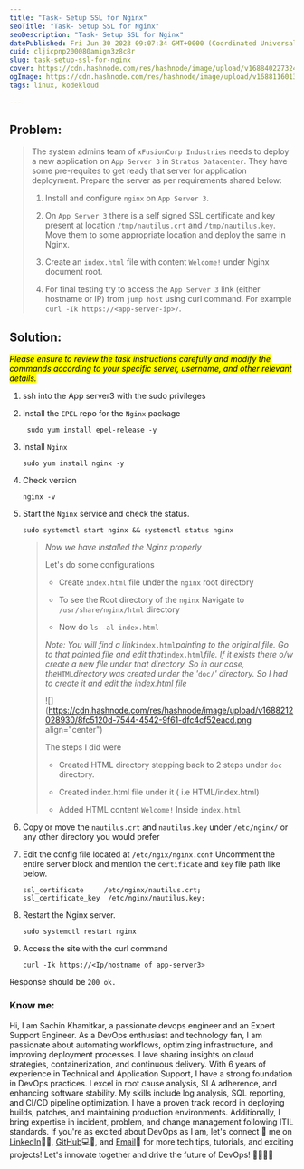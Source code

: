```yaml
---
title: "Task- Setup SSL for Nginx"
seoTitle: "Task- Setup SSL for Nginx"
seoDescription: "Task- Setup SSL for Nginx"
datePublished: Fri Jun 30 2023 09:07:34 GMT+0000 (Coordinated Universal Time)
cuid: cljicpnp200080amign3z8c8r
slug: task-setup-ssl-for-nginx
cover: https://cdn.hashnode.com/res/hashnode/image/upload/v1688402273243/69198b91-acda-4797-a599-cf1733f3b77f.png
ogImage: https://cdn.hashnode.com/res/hashnode/image/upload/v1688116013359/6deeb73d-9fb2-4cbd-98f4-e51d09116e72.png
tags: linux, kodekloud

---
```


## Problem:

> The system admins team of `xFusionCorp Industries` needs to deploy a new application on `App Server 3` in `Stratos Datacenter`. They have some pre-requites to get ready that server for application deployment. Prepare the server as per requirements shared below:
> 
> 1. Install and configure `nginx` on `App Server 3`.
>     
> 2. On `App Server 3` there is a self signed SSL certificate and key present at location `/tmp/nautilus.crt` and `/tmp/nautilus.key`. Move them to some appropriate location and deploy the same in Nginx.
>     
> 3. Create an `index.html` file with content `Welcome!` under Nginx document root.
>     
> 4. For final testing try to access the `App Server 3` link (either hostname or IP) from `jump host` using curl command. For example `curl -Ik https://<app-server-ip>/`.
>     

## Solution:

*<mark>Please ensure to review the task instructions carefully and modify the commands according to your specific server, username, and other relevant details.</mark>*

1. ssh into the App server3 with the sudo privileges
    
2. Install the `EPEL` repo for the `Nginx` package
    
    ```plaintext
     sudo yum install epel-release -y
    ```
    
3. Install `Nginx`
    
    ```plaintext
    sudo yum install nginx -y
    ```
    
4. Check version
    
    ```plaintext
    nginx -v
    ```
    
5. Start the `Nginx` service and check the status.
    
    ```plaintext
    sudo systemctl start nginx && systemctl status nginx
    ```
    
    > *Now we have installed the Nginx properly*
    > 
    > Let's do some configurations
    > 
    > * Create `index.html` file under the `nginx` root directory
    >     
    > * To see the Root directory of the `nginx` Navigate to `/usr/share/nginx/html` directory
    >     
    > * Now do `ls -al index.html`
    >     
    > 
    > *Note: You will find a link*`index.html`*pointing to the original file. Go to that pointed file and edit that*`index.html`*file. If it exists there o/w create a new file under that directory. So in our case, the*`HTML`*directory was created under the '*`doc/`*' directory. So I had to create it and edit the index.html file*
    > 
    > ![](https://cdn.hashnode.com/res/hashnode/image/upload/v1688212028930/8fc5120d-7544-4542-9f61-dfc4cf52eacd.png align="center")
    > 
    > The steps I did were
    > 
    > * Created HTML directory stepping back to 2 steps under `doc` directory.
    >     
    > * Created index.html file under it ( i.e HTML/index.html)
    >     
    > * Added HTML content `Welcome!` Inside `index.html`
    >     
    
6. Copy or move the `nautilus.crt` and `nautilus.key` under `/etc/nginx/` or any other directory you would prefer
    
7. Edit the config file located at `/etc/ngix/nginx.conf` Uncomment the entire server block and mention the `certificate` and `key` file path like below.
    
    ```plaintext
    ssl_certificate     /etc/nginx/nautilus.crt;
    ssl_certificate_key  /etc/nginx/nautilus.key;
    ```
    
8. Restart the Nginx server.
    
    ```plaintext
    sudo systemctl restart nginx
    ```
    
9. Access the site with the curl command
    
    ```plaintext
    curl -Ik https://<Ip/hostname of app-server3>
    ```
    

Response should be `200 ok.`

### Know me:

Hi, I am Sachin Khamitkar, a passionate devops engineer and an Expert Support Engineer. As a DevOps enthusiast and technology fan, I am passionate about automating workflows, optimizing infrastructure, and improving deployment processes. I love sharing insights on cloud strategies, containerization, and continuous delivery. With 6 years of experience in Technical and Application Support, I have a strong foundation in DevOps practices. I excel in root cause analysis, SLA adherence, and enhancing software stability. My skills include log analysis, SQL reporting, and CI/CD pipeline optimization. I have a proven track record in deploying builds, patches, and maintaining production environments. Additionally, I bring expertise in incident, problem, and change management following ITIL standards. If you're as excited about DevOps as I am, let's connect 🌟 me on [LinkedIn](https://www.linkedin.com/in/sachin-khamitkar)🔗💼, [GitHub](https://github.com/sachin-2-github)💻🔗, and [Email](mailto:sachin.bmp@gmail.com)📧 for more tech tips, tutorials, and exciting projects! Let's innovate together and drive the future of DevOps! 🚀👩‍💻💡